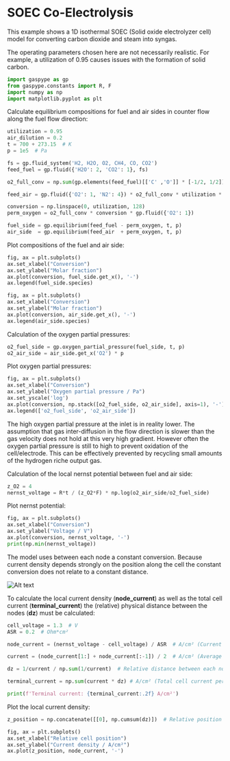 # SOEC Co-Electrolysis

This example shows a 1D isothermal SOEC (Solid oxide electrolyzer cell) model for
converting carbon dioxide and steam into syngas.

The operating parameters chosen here are not necessarily realistic. For example,
a utilization of 0.95 causes issues with the formation of solid carbon.

```python
import gaspype as gp
from gaspype.constants import R, F
import numpy as np
import matplotlib.pyplot as plt
```

Calculate equilibrium compositions for fuel and air sides in counter flow
along the fuel flow direction:
```python
utilization = 0.95
air_dilution = 0.2
t = 700 + 273.15  # K
p = 1e5  # Pa

fs = gp.fluid_system('H2, H2O, O2, CH4, CO, CO2')
feed_fuel = gp.fluid({'H2O': 2, 'CO2': 1}, fs)

o2_full_conv = np.sum(gp.elements(feed_fuel)[['C' ,'O']] * [-1/2, 1/2])

feed_air = gp.fluid({'O2': 1, 'N2': 4}) * o2_full_conv * utilization * air_dilution

conversion = np.linspace(0, utilization, 128)
perm_oxygen = o2_full_conv * conversion * gp.fluid({'O2': 1})

fuel_side = gp.equilibrium(feed_fuel - perm_oxygen, t, p)
air_side  = gp.equilibrium(feed_air  + perm_oxygen, t, p)
```

Plot compositions of the fuel and air side:
```python
fig, ax = plt.subplots()
ax.set_xlabel("Conversion")
ax.set_ylabel("Molar fraction")
ax.plot(conversion, fuel_side.get_x(), '-')
ax.legend(fuel_side.species)

fig, ax = plt.subplots()
ax.set_xlabel("Conversion")
ax.set_ylabel("Molar fraction")
ax.plot(conversion, air_side.get_x(), '-')
ax.legend(air_side.species)
```

Calculation of the oxygen partial pressures:
```python
o2_fuel_side = gp.oxygen_partial_pressure(fuel_side, t, p)
o2_air_side = air_side.get_x('O2') * p
```

Plot oxygen partial pressures:
```python
fig, ax = plt.subplots()
ax.set_xlabel("Conversion")
ax.set_ylabel("Oxygen partial pressure / Pa")
ax.set_yscale('log')
ax.plot(conversion, np.stack([o2_fuel_side, o2_air_side], axis=1), '-')
ax.legend(['o2_fuel_side', 'o2_air_side'])
```

The high oxygen partial pressure at the inlet is in reality lower.
The assumption that gas inter-diffusion in the flow direction is slower
than the gas velocity does not hold at this very high gradient. However
often the oxygen partial pressure is still to high to prevent oxidation of the
cell/electrode. This can be effectively prevented by recycling small amounts of
the hydrogen riche output gas.

Calculation of the local nernst potential between fuel and air side:
```python
z_O2 = 4
nernst_voltage = R*t / (z_O2*F) * np.log(o2_air_side/o2_fuel_side)
```

Plot nernst potential:
```python
fig, ax = plt.subplots()
ax.set_xlabel("Conversion")
ax.set_ylabel("Voltage / V")
ax.plot(conversion, nernst_voltage, '-')
print(np.min(nernst_voltage))
```

The model uses between each node a constant conversion. Because
current density depends strongly on the position along the cell
the constant conversion does not relate to a constant distance.

![Alt text](../../media/soc_inverted.svg)

To calculate the local current density (**node_current**) as well
as the total cell current (**terminal_current**) the (relative)
physical distance between the nodes (**dz**) must be calculated:
```python
cell_voltage = 1.3  # V
ASR = 0.2  # Ohm*cm²

node_current = (nernst_voltage - cell_voltage) / ASR  # A/cm² (Current density at each node)

current = (node_current[1:] + node_current[:-1]) / 2  # A/cm² (Average current density between the nodes)

dz = 1/current / np.sum(1/current)  # Relative distance between each node

terminal_current = np.sum(current * dz) # A/cm² (Total cell current per cell area)

print(f'Terminal current: {terminal_current:.2f} A/cm²')
```

Plot the local current density:
```python
z_position = np.concatenate([[0], np.cumsum(dz)])  # Relative position of each node

fig, ax = plt.subplots()
ax.set_xlabel("Relative cell position")
ax.set_ylabel("Current density / A/cm²")
ax.plot(z_position, node_current, '-')
```

